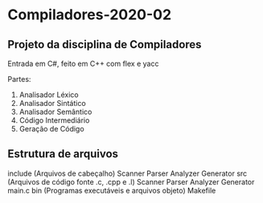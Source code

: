 # Compiladores-2020-02
## Projeto da disciplina de Compiladores

Entrada em C#, feito em C++ com flex e yacc

Partes:  
1. Analisador Léxico
2. Analisador Sintático  
3. Analisador Semântico  
4. Código Intermediário  
5. Geração de Código

## Estrutura de arquivos

include (Arquivos de cabeçalho)
    Scanner
    Parser
    Analyzer
    Generator
src (Arquivos de código fonte .c, .cpp e .l)
    Scanner
    Parser
    Analyzer
    Generator
    main.c
bin (Programas executáveis e arquivos objeto)
Makefile
